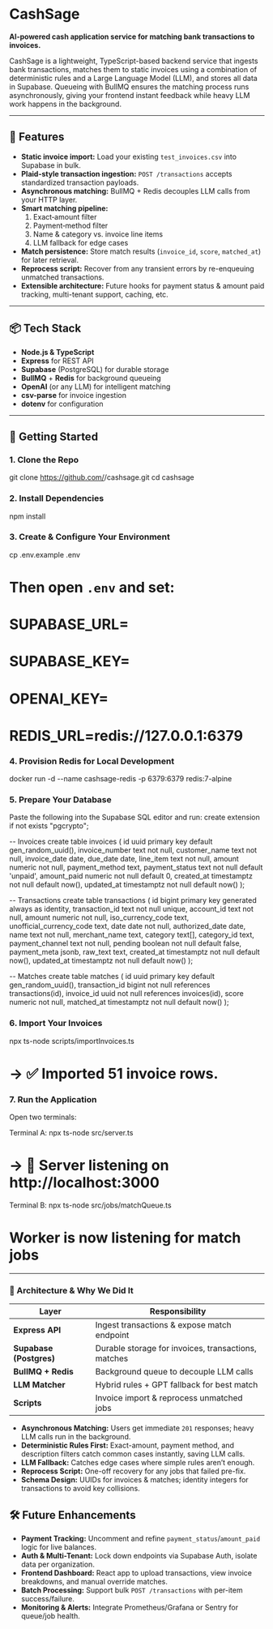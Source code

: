 # CashSage

**AI-powered cash application service for matching bank transactions to invoices.**

CashSage is a lightweight, TypeScript-based backend service that ingests bank transactions, matches them to static invoices using a combination of deterministic rules and a Large Language Model (LLM), and stores all data in Supabase. Queueing with BullMQ ensures the matching process runs asynchronously, giving your frontend instant feedback while heavy LLM work happens in the background.

---

## 🚀 Features

- **Static invoice import:** Load your existing `test_invoices.csv` into Supabase in bulk.  
- **Plaid-style transaction ingestion:** `POST /transactions` accepts standardized transaction payloads.  
- **Asynchronous matching:** BullMQ + Redis decouples LLM calls from your HTTP layer.  
- **Smart matching pipeline:**
  1. Exact‐amount filter  
  2. Payment‐method filter  
  3. Name & category vs. invoice line items  
  4. LLM fallback for edge cases  
- **Match persistence:** Store match results (`invoice_id`, `score`, `matched_at`) for later retrieval.  
- **Reprocess script:** Recover from any transient errors by re-enqueuing unmatched transactions.  
- **Extensible architecture:** Future hooks for payment status & amount paid tracking, multi-tenant support, caching, etc.

---

## 📦 Tech Stack

- **Node.js & TypeScript**  
- **Express** for REST API  
- **Supabase** (PostgreSQL) for durable storage  
- **BullMQ** + **Redis** for background queueing  
- **OpenAI** (or any LLM) for intelligent matching  
- **csv-parse** for invoice ingestion  
- **dotenv** for configuration  

---

## 🔧 Getting Started

### 1. Clone the Repo


git clone https://github.com/<your-username>/cashsage.git
cd cashsage


### 2. Install Dependencies

npm install


### 3. Create & Configure Your Environment
cp .env.example .env
# Then open `.env` and set:
# SUPABASE_URL=<your-supabase-url>
# SUPABASE_KEY=<your-supabase-key>
# OPENAI_KEY=<your-openai-key>
# REDIS_URL=redis://127.0.0.1:6379

### 4. Provision Redis for Local Development
docker run -d --name cashsage-redis -p 6379:6379 redis:7-alpine

### 5. Prepare Your Database
Paste the following into the Supabase SQL editor and run:
create extension if not exists "pgcrypto";

-- Invoices
create table invoices (
  id             uuid        primary key default gen_random_uuid(),
  invoice_number text        not null,
  customer_name  text        not null,
  invoice_date   date,
  due_date       date,
  line_item      text        not null,
  amount         numeric     not null,
  payment_method text,
  payment_status text        not null default 'unpaid',
  amount_paid    numeric     not null default 0,
  created_at     timestamptz not null default now(),
  updated_at     timestamptz not null default now()
);

-- Transactions
create table transactions (
  id                        bigint      primary key generated always as identity,
  transaction_id            text        not null unique,
  account_id                text        not null,
  amount                    numeric     not null,
  iso_currency_code         text,
  unofficial_currency_code  text,
  date                      date        not null,
  authorized_date           date,
  name                      text        not null,
  merchant_name             text,
  category                  text[],
  category_id               text,
  payment_channel           text        not null,
  pending                   boolean     not null default false,
  payment_meta              jsonb,
  raw_text                  text,
  created_at                timestamptz not null default now(),
  updated_at                timestamptz not null default now()
);

-- Matches
create table matches (
  id             uuid        primary key default gen_random_uuid(),
  transaction_id bigint      not null references transactions(id),
  invoice_id     uuid        not null references invoices(id),
  score          numeric     not null,
  matched_at     timestamptz not null default now()
);

### 6. Import Your Invoices
npx ts-node scripts/importInvoices.ts
# → ✅ Imported 51 invoice rows.


### 7. Run the Application

Open two terminals:

Terminal A:
npx ts-node src/server.ts
# → 🚀 Server listening on http://localhost:3000

Terminal B:
npx ts-node src/jobs/matchQueue.ts
# Worker is now listening for match jobs

---

### 📖 Architecture & Why We Did It

| Layer                   | Responsibility                                         |
| ----------------------- | ------------------------------------------------------ |
| **Express API**         | Ingest transactions & expose match endpoint            |
| **Supabase (Postgres)** | Durable storage for invoices, transactions, matches    |
| **BullMQ + Redis**      | Background queue to decouple LLM calls                 |
| **LLM Matcher**         | Hybrid rules + GPT fallback for best match             |
| **Scripts**             | Invoice import & reprocess unmatched jobs              |

- **Asynchronous Matching:** Users get immediate `201` responses; heavy LLM calls run in the background.  
- **Deterministic Rules First:** Exact-amount, payment method, and description filters catch common cases instantly, saving LLM calls.  
- **LLM Fallback:** Catches edge cases where simple rules aren’t enough.  
- **Reprocess Script:** One-off recovery for any jobs that failed pre-fix.  
- **Schema Design:** UUIDs for invoices & matches; identity integers for transactions to avoid key collisions.  

## 🛠️ Future Enhancements

- **Payment Tracking:** Uncomment and refine `payment_status`/`amount_paid` logic for live balances.  
- **Auth & Multi-Tenant:** Lock down endpoints via Supabase Auth, isolate data per organization.  
- **Frontend Dashboard:** React app to upload transactions, view invoice breakdowns, and manual override matches.  
- **Batch Processing:** Support bulk `POST /transactions` with per-item success/failure.  
- **Monitoring & Alerts:** Integrate Prometheus/Grafana or Sentry for queue/job health.  
